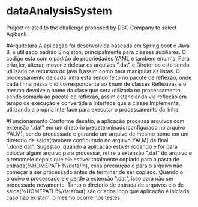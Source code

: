 # dataAnalysisSystem
 Project related to the challenge proposed by DBC Company to select Agibank

#Arquitetura
A aplicação foi desenvolvida baseada em Spring boot e Java 8, é utilizado padrão Singleton,
principalmente para classes auxiliares. O codigo esta com o padrão de propriedades YAML e tambem enum's.
Para criar,ler, alterar, mover e deletar os arquivos ".dat" e Diretorios  esta sendo utilizado os recursos
do java 8,assim como para manipular as listas. O processamento de cada linha esta sendo feito no pacote de 
reflexão, onde cada linha passa o id correspondente ao Enum de classes Reflexivas e o mesmo devolve o nome
da clase que sera utilizada no processamento, sendo somada ao pacote de reflexão, assim estanciando via reflexão
em tempo de execução e convertida a Interface que a classe Implementa, utilizando a propria interface para executar 
o processamento da linha.

#Funcionamento
Conforme desafio, a aplicação processa arquivos com extensão ".dat" em um diretorio predeterminado(configurado no 
arquivo YALM), sendo processado e gerando um arquivo de mesmo nome em um diretorio de saida(tambem configurado no 
arquivo YALM) de final ".done.dat".
Sugestão, quando a aplicação estiver rodando e for para colocar algum arquivo para processar, retire a extensão
".dat" do arquivo e o renomeie depois que ele estiver totalmente copiado para a pasta de entrada(%HOMEPATH%/data/in),
essa precaução é para o arquivo não começar a ser processado antes de terminar de ser copiado.
Quando o arquivo é processado ele perde a extensão ".dat", isso para não ser processado novamente.
Tanto o diretorio de entrada de arquivos e o de saida(%HOMEPATH%/data/out) são criados logo que aplicação é iniciada, 
caso não existam, o mesmo ocorre nos testes.



